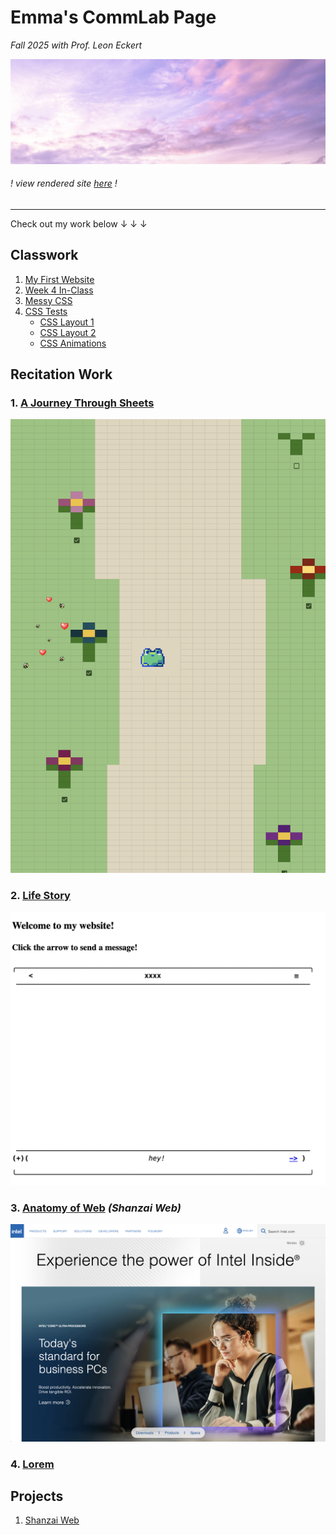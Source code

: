 # Emma's CommLab Page

_Fall 2025 with Prof. Leon Eckert_

![banner](img/purple.jpg)

###### ! _view rendered site [here](https://emma-deleon.github.io/CommLab/)_ !

---

Check out my work below ↓ ↓ ↓

## Classwork

1. [My First Website](my-first-website)
2. [Week 4 In-Class](week-4-in-class)
3. [Messy CSS](tutorial-messy-css)
4. [CSS Tests](css-tests)
   - [CSS Layout 1](css-layout-1)
   - [CSS Layout 2](css-layout-2)
   - [CSS Animations](css-animations)

## Recitation Work

### 1. [A Journey Through Sheets](https://docs.google.com/spreadsheets/d/1_nVe2Vzv9B2lLLGR55wGwcTeC2Y_hEOeWUVS6tyvbAY/edit?usp=sharing)

![Journey Through Sheets scheenshot](img/sheets-journey-ss.png)

### 2. [Life Story](life-story)

![life story home screenshot](img/life-story-ss.png)

### 3. [Anatomy of Web](shanzai-web) _(Shanzai Web)_

![Anatomy of Web screenshot](img/recreation-ss.png)

### 4. [Lorem](lorem)

## Projects

1. [Shanzai Web](project-1)
